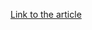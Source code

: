 [Link to the article](https://researchcenter.paloaltonetworks.com/2018/11/unit42-analyzing-oilrigs-ops-tempo-testing-weaponization-delivery/)
